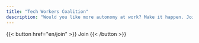 ```yaml
---
title: "Tech Workers Coalition"
description: "Would you like more autonomy at work? Make it happen. Join today!"
---
```


<span class="flex justify-center uppercase font-mono">
  {{< button href="en/join" >}}
    Join
  {{< /button >}}
</span>